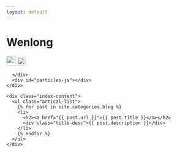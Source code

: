 ```yaml
---
layout: default
---
```


<body>
  <div class="index-wrapper">
    <div class="aside">
       <div class="info-card">
        <h1>Wenlong</h1>
        <a href="https://www.linkedin.com/in/cao-wenlong-7b691262/" target="_blank"><img src="https://www.linkedin.com/favicon.ico" alt="" width="25"/></a>
        <a href="https://www.quora.com/profile/Charles-Cao-7" target="_blank"><img src="https://www.quora.com/favicon.ico" alt="" width="22"/></a>

      </div>
      <div id="particles-js"></div>
    </div>

    <div class="index-content">
      <ul class="artical-list">
        {% for post in site.categories.blog %}
        <li>
          <h2><a href="{{ post.url }}">{{ post.title }}</a></h2>
          <div class="title-desc">{{ post.description }}</div>
        </li>
        {% endfor %}
      </ul>
    </div>
  </div>
</body>